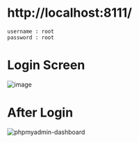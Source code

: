 # http://localhost:8111/ 
    username : root
    password : root

# Login Screen
![image](https://github.com/Nasruddinkhan/docker-compose/assets/35895259/e90bdceb-17cc-4d4c-a646-520f0b425154)

# After Login

![phpmyadmin-dashboard](https://github.com/Nasruddinkhan/docker-compose/assets/35895259/0ed481d0-376c-4244-adbb-0066bd342890)



